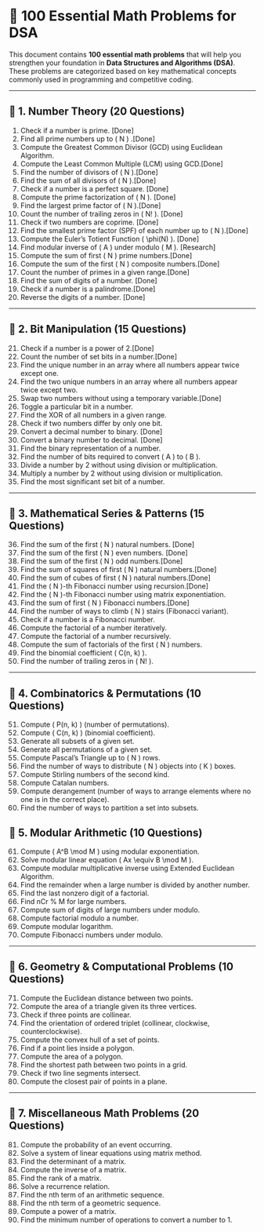 # **📌 100 Essential Math Problems for DSA**

This document contains **100 essential math problems** that will help you strengthen your foundation in **Data Structures and Algorithms (DSA)**. These problems are categorized based on key mathematical concepts commonly used in programming and competitive coding.

---

## **📌 1. Number Theory (20 Questions)**  
1. Check if a number is prime.  [Done]
2. Find all prime numbers up to \( N \) .[Done]  
3. Compute the Greatest Common Divisor (GCD) using Euclidean Algorithm.  
4. Compute the Least Common Multiple (LCM) using GCD.[Done]  
5. Find the number of divisors of \( N \).[Done]  
6. Find the sum of all divisors of \( N \).[Done]  
7. Check if a number is a perfect square.  [Done]
8. Compute the prime factorization of \( N \). [Done] 
9. Find the largest prime factor of \( N \).[Done]
10. Count the number of trailing zeros in \( N! \). [Done] 
11. Check if two numbers are coprime. [Done]
12. Find the smallest prime factor (SPF) of each number up to \( N \).[Done]
13. Compute the Euler’s Totient Function \( \phi(N) \).  [Done]
14. Find modular inverse of \( A \) under modulo \( M \). [Research] 
15. Compute the sum of first \( N \) prime numbers.[Done]
16. Compute the sum of the first \( N \) composite numbers.[Done]
17. Count the number of primes in a given range.[Done]  
18. Find the sum of digits of a number. [Done] 
19. Check if a number is a palindrome.[Done]
20. Reverse the digits of a number. [Done] 

---

## **📌 2. Bit Manipulation (15 Questions)**  
21. Check if a number is a power of 2.[Done]  
22. Count the number of set bits in a number.[Done]  
23. Find the unique number in an array where all numbers appear twice except one.  
24. Find the two unique numbers in an array where all numbers appear twice except two.  
25. Swap two numbers without using a temporary variable.[Done]  
26. Toggle a particular bit in a number.  
27. Find the XOR of all numbers in a given range.  
28. Check if two numbers differ by only one bit.  
29. Convert a decimal number to binary.  [Done]
30. Convert a binary number to decimal.  [Done]
31. Find the binary representation of a number.  
32. Find the number of bits required to convert \( A \) to \( B \).  
33. Divide a number by 2 without using division or multiplication.  
34. Multiply a number by 2 without using division or multiplication.  
35. Find the most significant set bit of a number.  

---

## **📌 3. Mathematical Series & Patterns (15 Questions)**  
36. Find the sum of the first \( N \) natural numbers. [Done] 
37. Find the sum of the first \( N \) even numbers. [Done] 
38. Find the sum of the first \( N \) odd numbers.[Done]  
39. Find the sum of squares of first \( N \) natural numbers.[Done]  
40. Find the sum of cubes of first \( N \) natural numbers.[Done]  
41. Find the \( N \)-th Fibonacci number using recursion.[Done]  
42. Find the \( N \)-th Fibonacci number using matrix exponentiation.  
43. Find the sum of first \( N \) Fibonacci numbers.[Done]  
44. Find the number of ways to climb \( N \) stairs (Fibonacci variant).  
45. Check if a number is a Fibonacci number.  
46. Compute the factorial of a number iteratively.  
47. Compute the factorial of a number recursively.  
48. Compute the sum of factorials of the first \( N \) numbers.  
49. Find the binomial coefficient \( C(n, k) \).  
50. Find the number of trailing zeros in \( N! \).  

---

## **📌 4. Combinatorics & Permutations (10 Questions)**  
51. Compute \( P(n, k) \) (number of permutations).  
52. Compute \( C(n, k) \) (binomial coefficient).  
53. Generate all subsets of a given set.  
54. Generate all permutations of a given set.  
55. Compute Pascal’s Triangle up to \( N \) rows.  
56. Find the number of ways to distribute \( N \) objects into \( K \) boxes.  
57. Compute Stirling numbers of the second kind.  
58. Compute Catalan numbers.  
59. Compute derangement (number of ways to arrange elements where no one is in the correct place).  
60. Find the number of ways to partition a set into subsets.

## **📌 5. Modular Arithmetic (10 Questions)**  
61. Compute \( A^B \mod M \) using modular exponentiation.  
62. Solve modular linear equation \( Ax \equiv B \mod M \).  
63. Compute modular multiplicative inverse using Extended Euclidean Algorithm.  
64. Find the remainder when a large number is divided by another number.  
65. Find the last nonzero digit of a factorial.  
66. Find nCr % M for large numbers.  
67. Compute sum of digits of large numbers under modulo.  
68. Compute factorial modulo a number.  
69. Compute modular logarithm.  
70. Compute Fibonacci numbers under modulo.  

---

## **📌 6. Geometry & Computational Problems (10 Questions)**  
71. Compute the Euclidean distance between two points.  
72. Compute the area of a triangle given its three vertices.  
73. Check if three points are collinear.  
74. Find the orientation of ordered triplet (collinear, clockwise, counterclockwise).  
75. Compute the convex hull of a set of points.  
76. Find if a point lies inside a polygon.  
77. Compute the area of a polygon.  
78. Find the shortest path between two points in a grid.  
79. Check if two line segments intersect.  
80. Compute the closest pair of points in a plane.  

---

## **📌 7. Miscellaneous Math Problems (20 Questions)**  
81. Compute the probability of an event occurring.  
82. Solve a system of linear equations using matrix method.  
83. Find the determinant of a matrix.  
84. Compute the inverse of a matrix.  
85. Find the rank of a matrix.  
86. Solve a recurrence relation.  
87. Find the nth term of an arithmetic sequence.  
88. Find the nth term of a geometric sequence.  
89. Compute a power of a matrix.  
90. Find the minimum number of operations to convert a number to 1.  